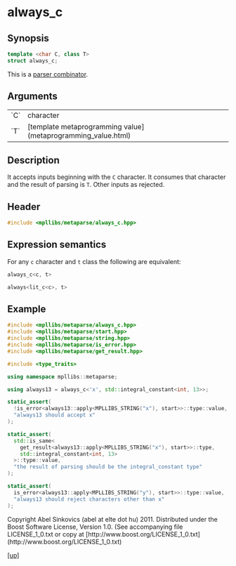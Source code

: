 # always_c

## Synopsis

```cpp
template <char C, class T>
struct always_c;
```

This is a [parser combinator](parser_combinator.html).

## Arguments

<table cellpadding='0' cellspacing='0'>
  <tr>
    <td>`C`</td>
    <td>character</td>
  </tr>
  <tr>
    <td>`T`</td>
    <td>[template metaprogramming value](metaprogramming_value.html)</td>
  </tr>
</table>

## Description

It accepts inputs beginning with the `C` character. It consumes that character
and the result of parsing is `T`. Other inputs as rejected.

## Header

```cpp
#include <mpllibs/metaparse/always_c.hpp>
```

## Expression semantics

For any `c` character and `t` class the following are equivalent:

```cpp
always_c<c, t>

always<lit_c<c>, t>
```

## Example

```cpp
#include <mpllibs/metaparse/always_c.hpp>
#include <mpllibs/metaparse/start.hpp>
#include <mpllibs/metaparse/string.hpp>
#include <mpllibs/metaparse/is_error.hpp>
#include <mpllibs/metaparse/get_result.hpp>

#include <type_traits>

using namespace mpllibs::metaparse;

using always13 = always_c<'x', std::integral_constant<int, 13>>;

static_assert(
  !is_error<always13::apply<MPLLIBS_STRING("x"), start>>::type::value,
  "always13 should accept x"
);

static_assert(
  std::is_same<
    get_result<always13::apply<MPLLIBS_STRING("x"), start>>::type,
    std::integral_constant<int, 13>
  >::type::value,
  "the result of parsing should be the integral_constant type"
);

static_assert(
  is_error<always13::apply<MPLLIBS_STRING("y"), start>>::type::value,
  "always13 should reject characters other than x"
);
```

<p class="copyright">
Copyright Abel Sinkovics (abel at elte dot hu) 2011.
Distributed under the Boost Software License, Version 1.0.
(See accompanying file LICENSE_1_0.txt or copy at
[http://www.boost.org/LICENSE_1_0.txt](http://www.boost.org/LICENSE_1_0.txt)
</p>

[[up]](reference.html)


